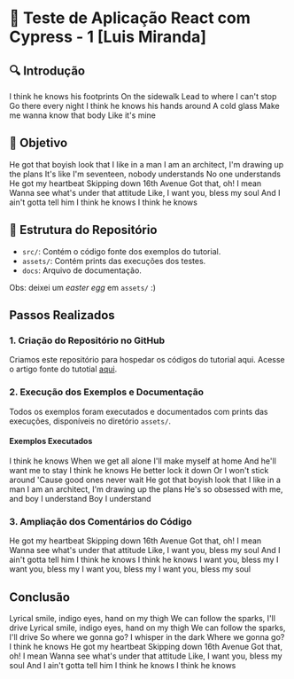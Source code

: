 # 🙋‍ Teste de Aplicação React com Cypress - 1 [Luis Miranda]

## :mag: Introdução

I think he knows his footprints
On the sidewalk
Lead to where I can't stop
Go there every night
I think he knows his hands around
A cold glass
Make me wanna know that body
Like it's mine

## :dart: Objetivo

He got that boyish look that I like in a man
I am an architect, I'm drawing up the plans
It's like I'm seventeen, nobody understands
No one understands
He got my heartbeat
Skipping down 16th Avenue
Got that, oh! I mean
Wanna see what's under that attitude
Like, I want you, bless my soul
And I ain't gotta tell him
I think he knows
I think he knows

## :jigsaw: Estrutura do Repositório

- `src/`: Contém o código fonte dos exemplos do tutorial.
- `assets/`: Contém prints das execuções dos testes.
- `docs`: Arquivo de documentação.

Obs: deixei um *easter egg* em `assets/` :) 

## Passos Realizados

### 1. Criação do Repositório no GitHub

Criamos este repositório para hospedar os códigos do tutorial aqui. Acesse o artigo fonte do tutotial [aqui](https://williaminfante.medium.com/golang-testing-with-tdd-e548d8be776).

### 2. Execução dos Exemplos e Documentação

Todos os exemplos foram executados e documentados com prints das execuções, disponíveis no diretório `assets/`.

#### Exemplos Executados

I think he knows
When we get all alone
I'll make myself at home
And he'll want me to stay
I think he knows
He better lock it down
Or I won't stick around
'Cause good ones never wait
He got that boyish look that I like in a man
I am an architect, I'm drawing up the plans
He's so obsessed with me, and boy I understand
Boy I understand

### 3. Ampliação dos Comentários do Código

He got my heartbeat
Skipping down 16th Avenue
Got that, oh! I mean
Wanna see what's under that attitude
Like, I want you, bless my soul
And I ain't gotta tell him
I think he knows
I think he knows
I want you, bless my
I want you, bless my
I want you, bless my
I want you, bless my soul

## Conclusão

Lyrical smile, indigo eyes, hand on my thigh
We can follow the sparks, I'll drive
Lyrical smile, indigo eyes, hand on my thigh
We can follow the sparks, I'll drive
So where we gonna go?
I whisper in the dark
Where we gonna go?
I think he knows
He got my heartbeat
Skipping down 16th Avenue
Got that, oh! I mean
Wanna see what's under that attitude
Like, I want you, bless my soul
And I ain't gotta tell him
I think he knows
I think he knows
